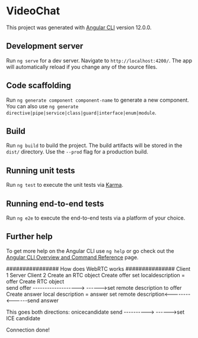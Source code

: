 # VideoChat

This project was generated with [Angular CLI](https://github.com/angular/angular-cli) version 12.0.0.

## Development server

Run `ng serve` for a dev server. Navigate to `http://localhost:4200/`. The app will automatically reload if you change any of the source files.

## Code scaffolding

Run `ng generate component component-name` to generate a new component. You can also use `ng generate directive|pipe|service|class|guard|interface|enum|module`.

## Build

Run `ng build` to build the project. The build artifacts will be stored in the `dist/` directory. Use the `--prod` flag for a production build.

## Running unit tests

Run `ng test` to execute the unit tests via [Karma](https://karma-runner.github.io).

## Running end-to-end tests

Run `ng e2e` to execute the end-to-end tests via a platform of your choice.

## Further help

To get more help on the Angular CLI use `ng help` or go check out the [Angular CLI Overview and Command Reference](https://angular.io/cli) page.


################ How does WebRTC works ###############
Client 1                        Server       Client 2
Create an RTC object
Create offer
set localdescription = offer                 Create RTC object                   
send offer ------------------->       ------>set remote description to offer
                                             Create answer
                                             local description = answer
set remote description<--------       <------send answer

This goes both directions:
onicecandidate send ---------->       ------>set ICE candidate

Connection done!
